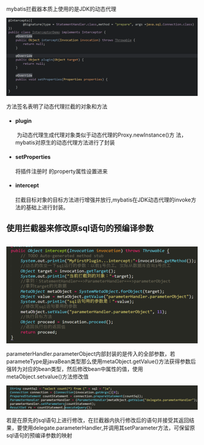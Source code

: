 mybatis拦截器本质上使用的是JDK的动态代理

![1556266054061](images\1556266054061.png)

方法签名表明了动态代理拦截的对象和方法



- #### plugin  

  ​       为动态代理生成代理对象类似于动态代理的Proxy.newInstance()方   法，mybatis对原生的动态代理方法进行了封装

- #### setProperties

   	将插件注册时 的property属性设置进来

- #### intercept

  ​       拦截目标对象的目标方法进行增强并放行,mybatis在JDK动态代理的invoke方法的基础上进行封装。

## 使用拦截器来修改原sql语句的预编译参数

​       ![1556269523267](images\1556269523267.png)

parameterHandler.parameterObject内部封装的是传入的全部参数，若parameteType是javaBean类型那么使用metaObject.getValue()方法获得参数后强转为对应的bean类型，然后修改bean中属性的值，使用metaObject.setvalue()方法修改值

![1556270685688](images\1556270685688.png)

若是在原先的sql语句上进行修改，在拦截器内执行修改后的语句并接受其返回结果，要使用delegate.parameterHandler,并调用其setParameter方法，可保留原sql语句的预编译参数的映射

​        